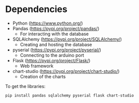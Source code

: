 # Dependencies
- Python (https://www.python.org/)
- Pandas (https://pypi.org/project/pandas/)
    - For interacting with the database
- SQLAlchemy (https://pypi.org/project/SQLAlchemy/)
    - Creating and hosting the database
- pyserial (https://pypi.org/project/pyserial/)
    - Connecting to the arduino port
- Flask (https://pypi.org/project/Flask/)
    - Web framework
- chart-studio (https://pypi.org/project/chart-studio/)
    - Creation of the charts

To get the libraries:
```
pip install pandas sqlalchemy pyserial flask chart-studio
```